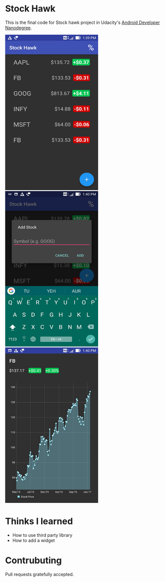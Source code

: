 # Stock Hawk

This is the final code for Stock hawk project in Udacity's [Android Developer Nanodegree](https://www.udacity.com/course/android-developer-nanodegree-by-google--nd801). 


<img src="img/Screenshot_2017-03-05-13-39-54.jpg" width="300" height="500">

<img src="img/Screenshot_2017-03-05-13-40-02.jpg" width="300" height="500">


<img src="img/Screenshot_2017-03-05-13-40-09.jpg" width="300" height="500">

# Thinks I learned

- How to use third party library
- How to add a widget

# Contrubuting

Pull requests gratefully accepted.
